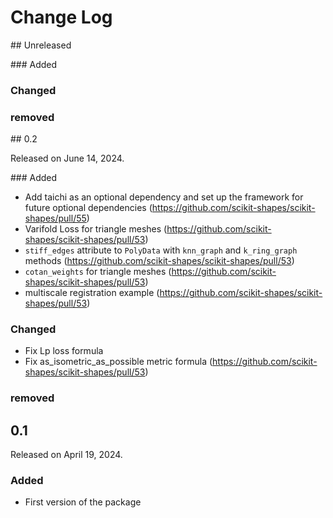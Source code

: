 # Change Log

## Unreleased

### Added

### Changed

### removed

## 0.2

Released on June 14, 2024.

### Added

* Add taichi as an optional dependency and set up the framework for future optional dependencies (https://github.com/scikit-shapes/scikit-shapes/pull/55)
* Varifold Loss for triangle meshes (https://github.com/scikit-shapes/scikit-shapes/pull/53)
* `stiff_edges` attribute to `PolyData` with `knn_graph` and `k_ring_graph` methods (https://github.com/scikit-shapes/scikit-shapes/pull/53)
* `cotan_weights` for triangle meshes (https://github.com/scikit-shapes/scikit-shapes/pull/53)
* multiscale registration example (https://github.com/scikit-shapes/scikit-shapes/pull/53)


### Changed

* Fix Lp loss formula
* Fix as_isometric_as_possible metric formula (https://github.com/scikit-shapes/scikit-shapes/pull/53)

### removed

## 0.1

Released on April 19, 2024.

### Added

* First version of the package

